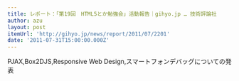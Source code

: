 ```yaml
---
title: レポート：「第19回　HTML5とか勉強会」活動報告｜gihyo.jp … 技術評論社
author: azu
layout: post
itemUrl: 'http://gihyo.jp/news/report/2011/07/2201'
date: '2011-07-31T15:00:00.000Z'
---
```

PJAX,Box2DJS,Responsive Web Design,スマートフォンデバッグについての発表
